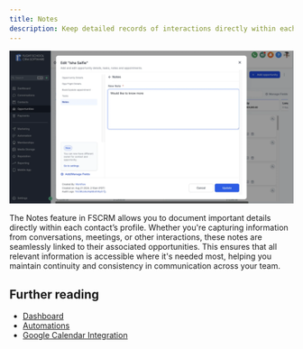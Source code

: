 ```yaml
---
title: Notes
description: Keep detailed records of interactions directly within each contact profile using FSCRM’s Notes feature.
---
```


![Notes](/public/features/fscrm-notes-feature.webp)

The Notes feature in FSCRM allows you to document important details directly within each contact’s profile. Whether you're capturing information from conversations, meetings, or other interactions, these notes are seamlessly linked to their associated opportunities. This ensures that all relevant information is accessible where it's needed most, helping you maintain continuity and consistency in communication across your team.

## Further reading

- [Dashboard](/features/dashboard)
- [Automations](/features/automations)
- [Google Calendar Integration](/integrations/google-calendar)
